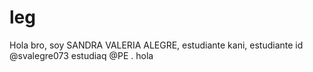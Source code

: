 # leg
Hola bro, soy SANDRA VALERIA ALEGRE, estudiante kani, estudiante id @svalegre073 estudiaq @PE . hola
